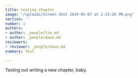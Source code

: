 ```yaml
---
title: testing chapter
image: "/uploads/Screen Shot 2019-05-07 at 2.53.26 PM.png"
section: ''
number: 1
authors:
- author: _people/tim.md
- author: _people/dave.md
reviewers:
- reviewer: _people/dave.md
summary: Test

---
```

Testing out writing a new chapter, baby.